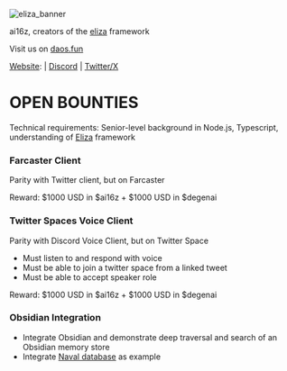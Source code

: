 ![eliza_banner](https://github.com/user-attachments/assets/e8784793-c4d3-4d59-bba9-6d47885abe63)

ai16z, creators of the [eliza](https://github.com/ai16z/eliza) framework

Visit us on [daos.fun](https://www.daos.fun/HeLp6NuQkmYB4pYWo2zYs22mESHXPQYzXbB8n4V98jwC)

[Website](https://ai16z.ai): | [Discord](https://discord.gg/ai16z) | [Twitter/X](https://x.com/ai16zdao)

# OPEN BOUNTIES

Technical requirements: Senior-level background in Node.js, Typescript, understanding of [Eliza](https://github.com/ai16z/eliza) framework

### Farcaster Client
Parity with Twitter client, but on Farcaster

Reward: $1000 USD in $ai16z + $1000 USD in $degenai

### Twitter Spaces Voice Client
Parity with Discord Voice Client, but on Twitter Space
- Must listen to and respond with voice
- Must be able to join a twitter space from a linked tweet
- Must be able to accept speaker role

Reward: $1000 USD in $ai16z + $1000 USD in $degenai

### Obsidian Integration
- Integrate Obsidian and demonstrate deep traversal and search of an Obsidian memory store
- Integrate [Naval database](https://www.reddit.com/r/NavalRavikant/comments/oza0bl/i_made_a_digital_version_of_navals_brain_free/?rdt=41536) as example
